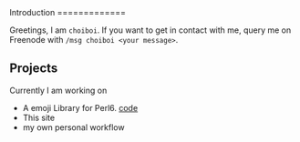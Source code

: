 <title>0 - Intro</title>
Introduction
=============

Greetings, I am `choiboi`. If you want to get in contact with me, query me on Freenode with `/msg choiboi <your message>`.

Projects
--------

Currently I am working on
 - A emoji Library for Perl6. [code](https://github.com/XiKuuKy/Avolution-Emoji)
 - This site
 - my own personal workflow
